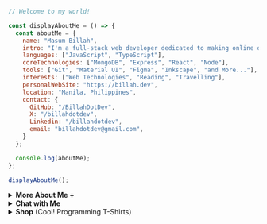          
```javascript       
// Welcome to my world!                 

const displayAboutMe = () => {
  const aboutMe = {
    name: "Masum Billah",
    intro: "I'm a full-stack web developer dedicated to making online dreams a reality.",      
    languages: ["JavaScript", "TypeScript"],
    coreTechnologies: ["MongoDB", "Express", "React", "Node"],
    tools: ["Git", "Material UI", "Figma", "Inkscape", "and More..."],  
    interests: ["Web Technologies", "Reading", "Travelling"],
    personalWebSite: "https://billah.dev",
    location: "Manila, Philippines",
    contact: {
      GitHub: "/BillahDotDev",
      X: "/billahdotdev",
      Linkedin: "/billahdotdev",
      email: "billahdotdev@gmail.com",                 
    }
  };

  console.log(aboutMe);  
};

displayAboutMe();         
```
     

<details> 
<summary><strong>More About Me &#43;</strong></summary>                                    
  
<pre>
🙂 My Story:      
I am passionate about JavaScript and web technologies. Before the pandemic, I was just a struggling entrepreneur in the clothing industry.
'Cotton Logic' is a company where I hustled as a rainmaker. My business had its ups and downs, which were stressful, but I was learning 
 something new every day. During the pandemic, I decided to bring my passion into the business. Nowadays, two roles in my real-life game 
 are: 'Web Development Service' and Rainmaking for 'Cotton Logic'. 

👩‍💻 I Speak:
English, Bangla(Native), Taglish, Hindi, and of course JavaScript!         

🎓 Certification:
I'm a Bangladesh University of Engineering and Technology (BUET) certified full-stack web developer   
on a journey of modern web mastery at the University of Helsinki.    
</pre>
</details>


<details> 
<summary><strong>Chat with Me</strong></summary>         
 
<pre> 
There are times when you need someone to listen or give some advice. Book a slot to chat - anything from personal to career, 
Web Development, Graphic design, Digital Marketing, T-Shirt Business, and Mental Health.
<br />
The slots for May and June are fully booked. Availability for July will be announced in June on my Twitter account. You can 
fill out the <a href="https://docs.google.com/forms/d/e/1FAIpQLSef8mJz6FOO0TR3hb0upJO89fZXlB3xTG6W1qxsRAFUNTM74A/viewform?embedded=true" width="640" height="1442" frameborder="0" marginheight="0" marginwidth="0">Google Form</a> for the programming T-shirt business to get a quick response.
</pre>

</details>

<details>
<summary><strong>Shop</strong> (Cool! Programming T-Shirts)</summary>  
<br>
<br>
<div>
 <strong>(Under Construction. I'll upload the products soon...)</strong>         
 <h1>It's just a demo site!</h1>
 
</div>
<br>
<br>
<div>
 <h1>Welcome to the ....</h1>  
</div>
<br>
<br>

<div style="width: 100%; display: flex; justify-content: space-around;">
  <div style="width: 200px; margin: 10px;">
    <img src=https://images.unsplash.com/photo-1581655353564-df123a1eb820?q=80&w=1887&auto=format&fit=crop&ixlib=rb-4.0.3&ixid=M3wxMjA3fDB8MHxwaG90by1wYWdlfHx8fGVufDB8fHx8fA%3D%3D style="width: 100%;">
    <div style="text-align: center;">
      <strong>JavaScript Men's T-shirt (JST)</strong>
      <br>
      Fabric: Cotton
      <br>
      Colors: Black, Gray, White
      <br>
      Size: S, M, L, XL
      <br>
      Price: $0.00
    </div>
  </div>
  <br>
  <br>
  <div style="width: 200px; margin: 10px;">
    <img src=https://images.unsplash.com/photo-1581655353564-df123a1eb820?q=80&w=1887&auto=format&fit=crop&ixlib=rb-4.0.3&ixid=M3wxMjA3fDB8MHxwaG90by1wYWdlfHx8fGVufDB8fHx8fA%3D%3D style="width: 100%;">
    <div style="text-align: center;">
      <strong>Python Men's T-shirt (PT)</strong>
      <br>
      Fabric: Polyester
      <br>
      Colors: Red, Blue, Green
      <br>
      Size: S, M, L, XL
      <br>
      Price: $0.00
    </div>
  </div>
  <br>
  <br>
  <div style="width: 200px; margin: 10px;">
    <img src=https://images.unsplash.com/photo-1581655353564-df123a1eb820?q=80&w=1887&auto=format&fit=crop&ixlib=rb-4.0.3&ixid=M3wxMjA3fDB8MHxwaG90by1wYWdlfHx8fGVufDB8fHx8fA%3D%3D style="width: 100%;">
    <div style="text-align: center;">
      <strong>Java Men's T-shirt (JT)</strong>
      <br>
      Fabric: Cotton Blend
      <br>
      Colors: Navy, Maroon, Olive, White 
      <br>
      Size: S, M, L, XL
      <br>
      Price: $0.00
    </div>
  </div>
 <br>
  <br>
  <div style="width: 200px; margin: 10px;">
    <img src=https://images.unsplash.com/photo-1581655353564-df123a1eb820?q=80&w=1887&auto=format&fit=crop&ixlib=rb-4.0.3&ixid=M3wxMjA3fDB8MHxwaG90by1wYWdlfHx8fGVufDB8fHx8fA%3D%3D style="width: 100%;">
    <div style="text-align: center;">
      <strong>Another T-shirt (AT)</strong>
      <br>
      Fabric: Cotton
      <br>
      Colors: Blue, Green, Yellow
      <br>
      Size: S, M, L, XL
      <br>
      Price: $0.00
    </div>
  </div>
 <br>
  <br>
  <div style="width: 200px; margin: 10px;">
    <img src=https://images.unsplash.com/photo-1581655353564-df123a1eb820?q=80&w=1887&auto=format&fit=crop&ixlib=rb-4.0.3&ixid=M3wxMjA3fDB8MHxwaG90by1wYWdlfHx8fGVufDB8fHx8fA%3D%3D style="width: 100%;">
    <div style="text-align: center;">
      <strong>Yet Another T-shirt (YAT)</strong>
      <br>
      Fabric: Polyester
      <br>
      Colors: Red, Yellow, Orange
      <br>
      Size: S, M, L, XL
      <br>
      Price: $0.00
    </div>
  </div>
 <br>
  <br>
  <div style="width: 200px; margin: 10px;">
    <img src=https://images.unsplash.com/photo-1581655353564-df123a1eb820?q=80&w=1887&auto=format&fit=crop&ixlib=rb-4.0.3&ixid=M3wxMjA3fDB8MHxwaG90by1wYWdlfHx8fGVufDB8fHx8fA%3D%3D style="width: 100%;">
    <div style="text-align: center;">
      <strong>And Another T-shirt (AAT)</strong>
      <br>
      Fabric: Cotton Blend
      <br>
      Colors: Black, White, Gray
      <br>
      Size: S, M, L, XL
      <br>
      Price: $0.00
    </div>
  </div>
 <br>
  <br>
  <div style="width: 200px; margin: 10px;">
    <img src=https://images.unsplash.com/photo-1581655353564-df123a1eb820?q=80&w=1887&auto=format&fit=crop&ixlib=rb-4.0.3&ixid=M3wxMjA3fDB8MHxwaG90by1wYWdlfHx8fGVufDB8fHx8fA%3D%3D style="width: 100%;">
    <div style="text-align: center;">
      <strong>Cool T-shirt (CT)</strong>
      <br>
      Fabric: Polyester Blend
      <br>
      Colors: Blue, Green, Purple
      <br>
      Size: S, M, L, XL
      <br>
      Price: $0.00
    </div>
  </div>
 <br>
  <br>
  <div style="width: 200px; margin: 10px;">
    <img src=https://images.unsplash.com/photo-1581655353564-df123a1eb820?q=80&w=1887&auto=format&fit=crop&ixlib=rb-4.0.3&ixid=M3wxMjA3fDB8MHxwaG90by1wYWdlfHx8fGVufDB8fHx8fA%3D%3D style="width: 100%;">
    <div style="text-align: center;">
      <strong>Awesome T-shirt (AT)</strong>
      <br>
      Fabric: Cotton
      <br>
      Colors: Red, White, Blue
      <br>
      Size: S, M, L, XL
      <br>
      Price: $0.00
    </div>
  </div>
 <br>
  <br>
  <div style="width: 200px; margin: 10px;">
    <img src=https://images.unsplash.com/photo-1581655353564-df123a1eb820?q=80&w=1887&auto=format&fit=crop&ixlib=rb-4.0.3&ixid=M3wxMjA3fDB8MHxwaG90by1wYWdlfHx8fGVufDB8fHx8fA%3D%3D style="width: 100%;">
    <div style="text-align: center;">
      <strong>Funky T-shirt (FT)</strong>
      <br>
      Fabric: Polyester Blend
      <br>
      Colors: Orange, Yellow, Pink
      <br>
      Size: S, M, L, XL
      <br>
      Price: $0.00
    </div>
  </div>
 <br>
  <br>
  <div style="width: 200px; margin: 10px;">
    <img src=https://images.unsplash.com/photo-1581655353564-df123a1eb820?q=80&w=1887&auto=format&fit=crop&ixlib=rb-4.0.3&ixid=M3wxMjA3fDB8MHxwaG90by1wYWdlfHx8fGVufDB8fHx8fA%3D%3D style="width: 100%;">
    <div style="text-align: center;">
      <strong>Geeky T-shirt (GT)</strong>
      <br>
      Fabric: Cotton Blend
      <br>
      Colors: Gray, Green, Blue
      <br>
      Size: S, M, L, XL
      <br>
      Price: $0.00
    </div>
  </div>
</div>

<br>
<br>

### How to Order

Ready to get your hands on these awesome products? Here's how:

You can Fill up the ![Order Form](https://www.google.com)

Send a WhatsApp/telegram/Viber message with the following information:
- Product name and Code(s) or Screenshot(s)
- Quantity
- Shipping address

💸 We'll respond to confirm your order and provide payment instructions.

Or visit our online [store](google.com).

Happy shopping! 🎁
</details>      




     











 



















